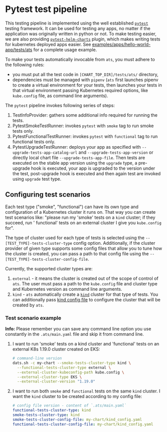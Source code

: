 # Pytest test pipeline

This testing pipeline is implemented using the well established [`pytest`](https://docs.pytest.org/en/stable/)
testing framework. It can be used for testing any apps, no matter if the application was originally written in python or
not. To make testing easier, we are also providing
[`pytest-helm-charts`](https://github.com/giantswarm/pytest-helm-charts) plugin, which makes writing tests for
kubernetes deployed apps easier. See [examples/apps/hello-world-app/tests/ats](examples/apps/hello-world-app/tests/ats)
for a complete usage example.

To make your tests automatically invocable from `ats`, you must adhere to the following rules:

- you must put all the test code in `[CHART_TOP_DIR]/tests/ats/` directory,
- dependencies must be managed with `pipenv` (`ats` first launches pipenv to create a virtual environment for your
  tests, then launches your tests in that virtual environment passing Kubernetes required options, like `kube.config`
  file, as command line arguments).

The `pytest` pipeline invokes following series of steps:

1. TestInfoProvider: gathers some additional info required for running the tests.
2. PytestSmokeTestRunner: invokes `pytest` with `smoke` tag to run smoke tests only.
3. PytestFunctionalTestRunner: invokes `pytest` with `functional` tag to run functional tests only.
4. PytestUpgradeTestRunner: deploys your app as specified with `--upgrade-tests-app-catalog-url`
    and `--upgrade-tests-app-version` or directly local chart file `--upgrade-tests-app-file`. Then
    tests are executed on the stable app version using the `upgrade` type, a pre-upgrade hook is executed,
    your app is upgraded to the version under the test, post-upgrade hook is executed and then again test are invoked
    using `upgrade` test type.

## Configuring test scenarios

Each test type ("smoke", "functional") can have its own type and configuration of a Kubernetes cluster it runs on. That
way you can create test scenarios like: "please run my 'smoke' tests on a `kind` cluster; if they succeed, run '
functional' tests on an external cluster I give you `kube.config` for".

The type of cluster used for each type of tests is selected using the `--[TEST_TYPE]-tests-cluster-type`
config option. Additionally, if the cluster provider of given type supports some config files that allow you to tune how
the cluster is created, you can pass a path to that config file using the
`--[TEST_TYPE]-tests-cluster-config-file`.

Currently, the supported cluster types are:

1. `external` - it means the cluster is created out of the scope of control of `ats`. The user must pass a path to
   the `kube.config` file and cluster type and Kubernetes version as command line arguments.
1. `kind` - `ats` automatically create a [`kind`](https://kind.sigs.k8s.io/docs/user/quick-start/)
   cluster for that type of tests. You can additionally pass
   [kind config file](https://kind.sigs.k8s.io/docs/user/quick-start/#configuring-your-kind-cluster)
   to configure the cluster that will be created by `ats`.

### Test scenario example

**Info:** Please remember you can save any command line option you use constantly in the `.ats/main.yaml`
file and skip it from command line.

1. I want to run 'smoke' tests on a kind cluster and 'functional' tests on an external K8s 1.19.0 cluster created on
   EKS:

   ```bash
   # command-line version
   dats.sh -c my-chart --smoke-tests-cluster-type kind \
     --functional-tests-cluster-type external \
     --external-cluster-kubeconfig-path kube.config \
     --external-cluster-type EKS \
     --external-cluster-version "1.19.0"
   ```

2. I want to run both `smoke` and `functional` tests on the same `kind` cluster. I want the `kind` cluster to be created
   according to my config file:

   ```yaml
   # config file version - content of `.ats/main.yaml`
   functional-tests-cluster-type: kind
   smoke-tests-cluster-type: kind
   smoke-tests-cluster-config-file: my-chart/kind_config.yaml
   functional-tests-cluster-config-file: my-chart/kind_config.yaml
   ```
